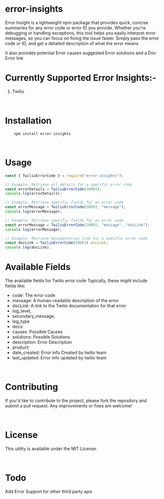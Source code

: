 # error-insights

Error Insight is a lightweight npm package that provides quick, concise summaries for any error code or error ID you provide. Whether you're debugging or handling exceptions, this tool helps you easily interpret error messages, so you can focus on fixing the issue faster. Simply pass the error code or ID, and get a detailed description of what the error means

It also provides potential Error causes suggested Error solutions and a Doc Error link

# Currently Supported Error Insights:-

1. Twilio

<br/>

# Installation

```
    npm install error-insights
```

<br/>

# Usage

```javascript
const { TwilioErrorCode } = require("error-insights");

// Example: Retrieve all details for a specific error code
const errorDetails = TwilioErrorCode(30003);
console.log(errorDetails);

// Example: Retrieve specific fields for an error code
const errorMessage = TwilioErrorCode(30003, "message");
console.log(errorMessage);

// Example: Retrieve specific fields for an error code
const errorMessage = TwilioErrorCode(30003, "message", "docLink");
console.log(errorMessage);

// Example: Retrieve documentation link for a specific error code
const docLink = TwilioErrorCode(30003).docLink;
console.log(docLink);
```

# Available Fields

The available fields for Twilio error code Typically, these might include fields like:

- code: The error code
- message: A human-readable description of the error
- docLink: A link to the Twilio documentation for that error
- log_level,
- secondary_message,
- log_type
- docs:
- causes: Possible Causes
- solutions: Possible Solutions
- description: Error Description
- product:
- date_created: Error info Created by twilio team
- last_updated: Error info updated by twilio team

<br/>

# Contributing

If you'd like to contribute to the project, please fork the repository and submit a pull request. Any improvements or fixes are welcome!

<br/>

# License

This utility is available under the MIT License.

<br/>

# Todo

Add Error Support for other third party apis
